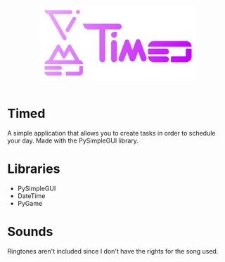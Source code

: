 <br>
<div align='center'>
  <img src="icons/Logo.png" alt="Timed's Logo" style="height: 170px">
</div>
<br>

# Timed
A simple application that allows you to create tasks in order to schedule your day.
Made with the PySimpleGUI library.
# Libraries
- PySimpleGUI 
- DateTime
- PyGame
# Sounds
Ringtones aren't included since I don't have the rights for the song used.
